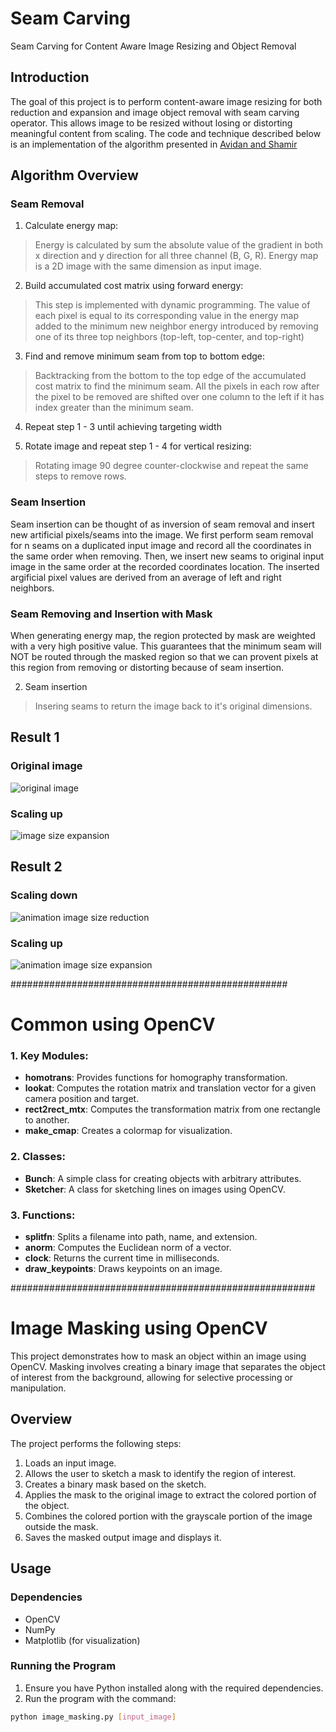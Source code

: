 # Seam Carving
Seam Carving for Content Aware Image Resizing and Object Removal

## Introduction
The goal of this project is to perform content-aware image resizing for both reduction and expansion and image object removal with seam carving operator. This allows image to be resized without losing or distorting meaningful content from scaling. The code and technique described below is an implementation of the algorithm presented in [Avidan and Shamir](http://graphics.cs.cmu.edu/courses/15-463/2007_fall/hw/proj2/imret.pdf) 

## Algorithm Overview
### Seam Removal
1. Calculate energy map: 
>Energy is calculated by sum the absolute value of the gradient in both x direction and y direction for all three channel (B, G, R). Energy map is a 2D image with the same dimension as input image.

2. Build accumulated cost matrix using forward energy: 
>This step is implemented with dynamic programming. The value of each pixel is equal to its corresponding value in the energy map added to the minimum new neighbor energy introduced by removing one of its three top neighbors (top-left, top-center, and top-right)

3. Find and remove minimum seam from top to bottom edge: 
>Backtracking from the bottom to the top edge of the accumulated cost matrix to find the minimum seam. All the pixels in each row after the pixel to be removed are shifted over one column to the left if it has index greater than the minimum seam.

4. Repeat step 1 - 3 until achieving targeting width 

5. Rotate image and repeat step 1 - 4 for vertical resizing: 
>Rotating image 90 degree counter-clockwise and repeat the same steps to remove rows.

### Seam Insertion
Seam insertion can be thought of as inversion of seam removal and insert new artificial pixels/seams into the image. We first perform seam removal for n seams on a duplicated input image and record all the coordinates in the same order when removing. Then, we insert new seams to original input image in the same order at the recorded coordinates location. The inserted argificial pixel values are derived from an average of left and right neighbors.

### Seam Removing and Insertion with Mask
When generating energy map, the region protected by mask are weighted with a very high positive value. This guarantees that the minimum seam will NOT be routed through the masked region so that we can provent pixels at this region from removing or distorting because of seam insertion.

2. Seam insertion
>Insering seams to return the image back to it's original dimensions. 

## Result 1
### Original image
![original image](https://github.com/vivianhylee/seam-carving/raw/master/example/image6.jpg)

### Scaling up 
![image size expansion](https://github.com/vivianhylee/seam-carving/raw/master/example/image17_result.png)

## Result 2
### Scaling down
![animation image size reduction](https://github.com/vivianhylee/seam-carving/raw/master/example/image05_video.gif)

### Scaling up 
![animation image size expansion](https://github.com/vivianhylee/seam-carving/raw/master/example/image7_video.gif)

##################################################

# Common using OpenCV

### 1. Key Modules:

- **homotrans**: Provides functions for homography transformation.
- **lookat**: Computes the rotation matrix and translation vector for a given camera position and target.
- **rect2rect_mtx**: Computes the transformation matrix from one rectangle to another.
- **make_cmap**: Creates a colormap for visualization.

### 2. Classes:

- **Bunch**: A simple class for creating objects with arbitrary attributes.
- **Sketcher**: A class for sketching lines on images using OpenCV.

### 3. Functions:

- **splitfn**: Splits a filename into path, name, and extension.
- **anorm**: Computes the Euclidean norm of a vector.
- **clock**: Returns the current time in milliseconds.
- **draw_keypoints**: Draws keypoints on an image.

#######################################################

# Image Masking using OpenCV

This project demonstrates how to mask an object within an image using OpenCV. Masking involves creating a binary image that separates the object of interest from the background, allowing for selective processing or manipulation.

## Overview

The project performs the following steps:
1. Loads an input image.
2. Allows the user to sketch a mask to identify the region of interest.
3. Creates a binary mask based on the sketch.
4. Applies the mask to the original image to extract the colored portion of the object.
5. Combines the colored portion with the grayscale portion of the image outside the mask.
6. Saves the masked output image and displays it.

## Usage

### Dependencies

- OpenCV
- NumPy
- Matplotlib (for visualization)

### Running the Program

1. Ensure you have Python installed along with the required dependencies.
2. Run the program with the command:

```bash
python image_masking.py [input_image]


